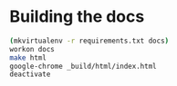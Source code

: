 # Building the docs

```bash
(mkvirtualenv -r requirements.txt docs)
workon docs
make html
google-chrome _build/html/index.html
deactivate
```
